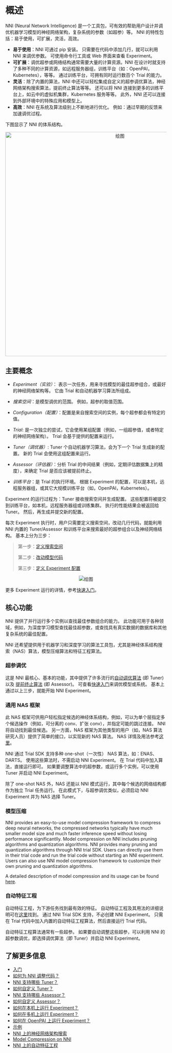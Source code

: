 # 概述

NNI (Neural Network Intelligence) 是一个工具包，可有效的帮助用户设计并调优机器学习模型的神经网络架构，复杂系统的参数（如超参）等。 NNI 的特性包括：易于使用，可扩展，灵活，高效。

* **易于使用**：NNI 可通过 pip 安装。 只需要在代码中添加几行，就可以利用 NNI 来调优参数。 可使用命令行工具或 Web 界面来查看 Experiment。
* **可扩展**：调优超参或网络结构通常需要大量的计算资源。NNI 在设计时就支持了多种不同的计算资源，如远程服务器组，训练平台（如：OpenPAI，Kubernetes），等等。 通过训练平台，可拥有同时运行数百个 Trial 的能力。
* **灵活**：除了内置的算法，NNI 中还可以轻松集成自定义的超参调优算法，神经网络架构搜索算法，提前终止算法等等。 还可以将 NNI 连接到更多的训练平台上，如云中的虚拟机集群，Kubernetes 服务等等。 此外，NNI 还可以连接到外部环境中的特殊应用和模型上。
* **高效**：NNI 在系统及算法级别上不断地进行优化。 例如：通过早期的反馈来加速调优过程。

下图显示了 NNI 的体系结构。

<p align="center">
<img src="https://user-images.githubusercontent.com/16907603/92089316-94147200-ee00-11ea-9944-bf3c4544257f.png" alt="绘图" width="700"/>
</p>

## 主要概念

* *Experiment（实验）*： 表示一次任务，用来寻找模型的最佳超参组合，或最好的神经网络架构等。 它由 Trial 和自动机器学习算法所组成。

* *搜索空间*：是模型调优的范围。 例如，超参的取值范围。

* *Configuration（配置）*：配置是来自搜索空间的实例，每个超参都会有特定的值。

* *Trial*: 是一次独立的尝试，它会使用某组配置（例如，一组超参值，或者特定的神经网络架构）。 Trial 会基于提供的配置来运行。

* *Tuner（调优器）*: Tuner 个自动机器学习算法，会为下一个 Trial 生成新的配置。 新的 Trial 会使用这组配置来运行。

* *Assessor（评估器）*：分析 Trial 的中间结果（例如，定期评估数据集上的精度），来确定 Trial 是否应该被提前终止。

* *训练平台*：是 Trial 的执行环境。 根据 Experiment 的配置，可以是本机，远程服务器组，或其它大规模训练平台（如，OpenPAI，Kubernetes）。

Experiment 的运行过程为：Tuner 接收搜索空间并生成配置。 这些配置将被提交到训练平台，如本机，远程服务器组或训练集群。 执行的性能结果会被返回给 Tuner。 然后，再生成并提交新的配置。

每次 Experiment 执行时，用户只需要定义搜索空间，改动几行代码，就能利用 NNI 内置的 Tuner/Assessor 和训练平台来搜索最好的超参组合以及神经网络结构。 基本上分为三步：

> 第一步：[定义搜索空间](Tutorial/SearchSpaceSpec.md)
> 
> 第二步：[改动模型代码](TrialExample/Trials.md)
> 
> 第三步：[定义 Experiment 配置](Tutorial/ExperimentConfig.md)

<p align="center">
<img src="https://user-images.githubusercontent.com/23273522/51816627-5d13db80-2302-11e9-8f3e-627e260203d5.jpg" alt="绘图"/>
</p>

更多 Experiment 运行的详情，参考[快速入门](Tutorial/QuickStart.md)。

## 核心功能

NNI 提供了并行运行多个实例以查找最佳参数组合的能力。 此功能可用于各种领域，例如，为深度学习模型查找最佳超参数，或查找具有真实数据的数据库和其他复杂系统的最佳配置。

NNI 还希望提供用于机器学习和深度学习的算法工具包，尤其是神经体系结构搜索（NAS）算法，模型压缩算法和特征工程算法。

### 超参调优

这是 NNI 最核心、基本的功能，其中提供了许多流行的[自动调优算法](Tuner/BuiltinTuner.md) (即 Tuner) 以及 [提前终止算法](Assessor/BuiltinAssessor.md) (即 Assessor)。 可查看[快速入门](Tutorial/QuickStart.md)来调优模型或系统。 基本上通过以上三步，就能开始 NNI Experiment。

### 通用 NAS 框架

此 NAS 框架可供用户轻松指定候选的神经体系结构，例如，可以为单个层指定多个候选操作（例如，可分离的 conv、扩张 conv），并指定可能的跳过连接。 NNI 将自动找到最佳候选。 另一方面，NAS 框架为其他类型的用户（如，NAS 算法研究人员）提供了简单的接口，以实现新的 NAS 算法。 NAS 详情及用法参考[这里](NAS/Overview.md)。

NNI 通过 Trial SDK 支持多种 one-shot（一次性） NAS 算法，如：ENAS、DARTS。 使用这些算法时，不需启动 NNI Experiment。 在 Trial 代码中加入算法，直接运行即可。 如果要调整算法中的超参数，或运行多个实例，可以使用 Tuner 并启动 NNI Experiment。

除了 one-shot NAS 外，NAS 还能以 NNI 模式运行，其中每个候选的网络结构都作为独立 Trial 任务运行。 在此模式下，与超参调优类似，必须启动 NNI Experiment 并为 NAS 选择 Tuner。

### 模型压缩

NNI provides an easy-to-use model compression framework to compress deep neural networks, the compressed networks typically have much smaller model size and much faster inference speed without losing performance significantlly. Model compression on NNI includes pruning algorithms and quantization algorithms. NNI provides many pruning and quantization algorithms through NNI trial SDK. Users can directly use them in their trial code and run the trial code without starting an NNI experiment. Users can also use NNI model compression framework to customize their own pruning and quantization algorithms.

A detailed description of model compression and its usage can be found [here](Compression/Overview.md).

### 自动特征工程

自动特征工程，为下游任务找到最有效的特征。 自动特征工程及其用法的详细说明可在[这里](FeatureEngineering/Overview.md)找到。 通过 NNI Trial SDK 支持，不必创建 NNI Experiment。 只需在 Trial 代码中加入内置的自动特征工程算法，然后直接运行 Trial 代码。

自动特征工程算法通常有一些超参。 如果要自动调整这些超参，可以利用 NNI 的超参数调优，即选择调优算法（即 Tuner）并启动 NNI Experiment。

## 了解更多信息

* [入门](Tutorial/QuickStart.md)
* [如何为 NNI 调整代码？](TrialExample/Trials.md)
* [NNI 支持哪些 Tuner？](Tuner/BuiltinTuner.md)
* [如何自定义 Tuner？](Tuner/CustomizeTuner.md)
* [NNI 支持哪些 Assessor？](Assessor/BuiltinAssessor.md)
* [如何自定义 Assessor？](Assessor/CustomizeAssessor.md)
* [如何在本机上运行 Experiment？](TrainingService/LocalMode.md)
* [如何在多机上运行 Experiment？](TrainingService/RemoteMachineMode.md)
* [如何在 OpenPAI 上运行 Experiment？](TrainingService/PaiMode.md)
* [示例](TrialExample/MnistExamples.md)
* [NNI 上的神经网络架构搜索](NAS/Overview.md)
* [Model Compression on NNI](Compression/Overview.md)
* [NNI 上的自动特征工程](FeatureEngineering/Overview.md)